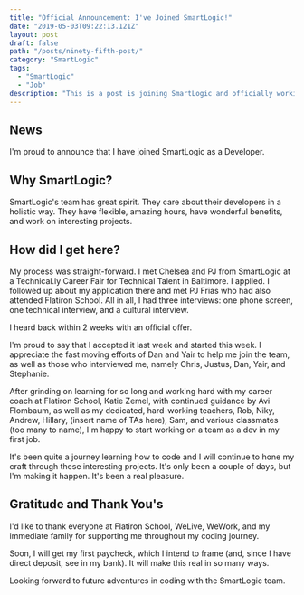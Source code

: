 ```yaml
---
title: "Official Announcement: I've Joined SmartLogic!"
date: "2019-05-03T09:22:13.121Z"
layout: post
draft: false
path: "/posts/ninety-fifth-post/"
category: "SmartLogic"
tags:
  - "SmartLogic"
  - "Job"
description: "This is a post is joining SmartLogic and officially working on a dev team."
---
```


## News 

I'm proud to announce that I have joined SmartLogic as a Developer. 

## Why SmartLogic? 

SmartLogic's team has great spirit. They care about their developers in a holistic way. They have flexible, amazing hours, have wonderful benefits, and work on interesting projects. 

## How did I get here? 

My process was straight-forward. I met Chelsea and PJ from SmartLogic at a Technical.ly Career Fair for Technical Talent in Baltimore. I applied. I followed up about my application there and met PJ Frias who had also attended Flatiron School. All in all, I had three interviews: one phone screen, one technical interview, and a cultural interview. 

I heard back within 2 weeks with an official offer. 

I'm proud to say that I accepted it last week and started this week. I appreciate the fast moving efforts of Dan and Yair to help me join the team, as well as those who interviewed me, namely Chris, Justus, Dan, Yair, and Stephanie. 

After grinding on learning for so long and working hard with my career coach at Flatiron School, Katie Zemel, with continued guidance by Avi Flombaum, as well as my dedicated, hard-working teachers, Rob, Niky, Andrew, Hillary, (insert name of TAs here), Sam, and various classmates (too many to name), I'm happy to start working on a team as a dev in my first job. 

It's been quite a journey learning how to code and I will continue to hone my craft through these interesting projects. It's only been a couple of days, but I'm making it happen. It's been a real pleasure.

## Gratitude and Thank You's 

I'd like to thank everyone at Flatiron School, WeLive, WeWork, and my immediate family for supporting me throughout my coding journey. 

Soon, I will get my first paycheck, which I intend to frame (and, since I have direct deposit, see in my bank). It will make this real in so many ways. 

Looking forward to future adventures in coding with the SmartLogic team. 